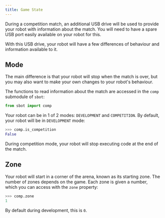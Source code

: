 ```yaml
---
title: Game State
---
```


During a competition match, an additional USB drive will be used to
provide your robot with information about the match.
You will need to have a spare USB port easily available on your robot for this.

With this USB drive, your robot will have a few differences of behaviour
and information available to it.

## Mode

The main difference is that your robot will stop when the match is over,
but you may also want to make your own changes to your robot's
behaviour.

The functions to read information about the match are accessed in the `comp` submodule of `sbot`:

```python
from sbot import comp
```

Your robot can be in 1 of 2 modes: `DEVELOPMENT` and `COMPETITION`. By
default, your robot will be in `DEVELOPMENT` mode:

``` python
>>> comp.is_competition
False
```

During competition mode, your robot will stop executing code at the end
of the match.

## Zone

Your robot will start in a corner of the arena, known as its starting
zone. The number of zones depends on the game. Each zone is given a
number, which you can access with the `zone` property:

``` python
>>> comp.zone
1
```

By default during development, this is `0`.
